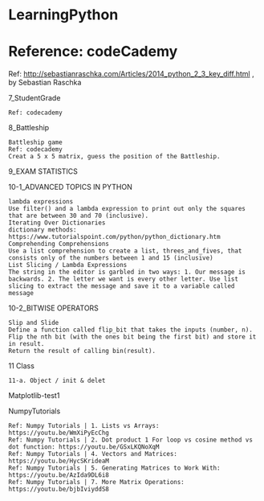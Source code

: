 # LearningPython
# Reference: codeCademy
Ref: http://sebastianraschka.com/Articles/2014_python_2_3_key_diff.html , by Sebastian Raschka

7_StudentGrade

    Ref: codecademy
  
8_Battleship

    Battleship game
    Ref: codecademy
    Creat a 5 x 5 matrix, guess the position of the Battleship.

9_EXAM STATISTICS

10-1_ADVANCED TOPICS IN PYTHON

    lambda expressions
    Use filter() and a lambda expression to print out only the squares that are between 30 and 70 (inclusive).
    Iterating Over Dictionaries
    dictionary methods: https://www.tutorialspoint.com/python/python_dictionary.htm
    Comprehending Comprehensions
    Use a list comprehension to create a list, threes_and_fives, that consists only of the numbers between 1 and 15 (inclusive) 
    List Slicing / Lambda Expressions
    The string in the editor is garbled in two ways: 1. Our message is backwards. 2. The letter we want is every other letter. Use list slicing to extract the message and save it to a variable called message

10-2_BITWISE OPERATORS

    Slip and Slide
    Define a function called flip_bit that takes the inputs (number, n).
    Flip the nth bit (with the ones bit being the first bit) and store it in result.
    Return the result of calling bin(result).

11 Class
  
    11-a. Object / init & delet
    
Matplotlib-test1

NumpyTutorials

    Ref: Numpy Tutorials | 1. Lists vs Arrays: https://youtu.be/WmXiPyEcChg
    Ref: Numpy Tutorials | 2. Dot product 1 For loop vs cosine method vs dot function: https://youtu.be/GSxLKQNoXqM
    Ref: Numpy Tutorials | 4. Vectors and Matrices: https://youtu.be/HycSKrideaM
    Ref: Numpy Tutorials | 5. Generating Matrices to Work With: https://youtu.be/AzIda9DL6i8
    Ref: Numpy Tutorials | 7. More Matrix Operations: https://youtu.be/bjbIviyddS8
    
